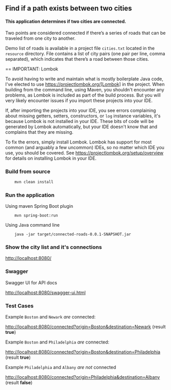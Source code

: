 ## Find if a path exists between two cities
#### This application determines if two cities are connected. 

Two points are considered connected if there’s a series of roads that can be traveled from one city to another.

Demo list of roads is available in a project file `cities.txt` located in the `resource` directory. 
File contains a list of city pairs (one pair per line, comma separated), which indicates that there’s a road between those cities.

== IMPORTANT: Lombok

To avoid having to write and maintain what is mostly boilerplate Java code, I've elected to use https://projectlombok.org/[Lombok] in the project. When building from the command line, using Maven, you shouldn't encounter any problems, as Lombok is included as part of the build process. But you will very likely encounter issues if you import these projects into your IDE.

If, after importing the projects into your IDE, you see errors complaining about missing getters, setters, constructors, or `log` instance variables, it's because Lombok is not installed in your IDE. These bits of code will be generated by Lombok automatically, but your IDE doesn't know that and complains that they are missing.

To fix the errors, simply install Lombok. Lombok has support for most common (and arguably a few uncommon) IDEs, so no matter which IDE you use, you should be covered. See https://projectlombok.org/setup/overview for details on installing Lombok in your IDE.


### Build from source
```bash
    mvn clean install
```
### Run the application

Using maven Spring Boot plugin 
``` 
    mvn spring-boot:run 
```
Using Java command line 
```
    java -jar target/connected-roads-0.0.1-SNAPSHOT.jar
```

### Show the city list and it's connections

[http://localhost:8080/](http://localhost:8080/) 


### Swagger

Swagger UI for API docs

[http://localhost:8080/swagger-ui.html](http://localhost:8080/swagger-ui.html`)


### Test Cases

Example `Boston` and `Newark` _are_ connected:

[http://localhost:8080/connected?origin=Boston&destination=Newark](http://localhost:8080/connected?origin=Boston&destination=Newark) (result **true**)

Example `Boston` and `Philadelphia` _are_ connected:

[http://localhost:8080/connected?origin=Boston&destination=Philadelphia](http://localhost:8080/connected?origin=Boston&destination=Philadelphia) (result **true**)

 
Example `Philadelphia` and `Albany` _are not_ connected

[http://localhost:8080/connected?origin=Philadelphia&destination=Albany](http://localhost:8080/connected?origin=Philadelphia&destination=Albany) (result **false**)


   

